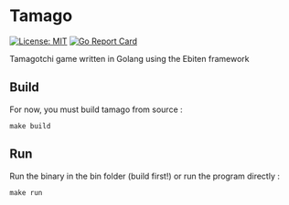 # Tamago

 [![License: MIT](https://img.shields.io/badge/License-MIT-yellow.svg)](https://opensource.org/licenses/MIT) 
 [![Go Report Card](https://goreportcard.com/badge/github.com/S0obi/tamago)](https://goreportcard.com/report/github.com/S0obi/tamago)

Tamagotchi game written in Golang using the Ebiten framework

## Build

For now, you must build tamago from source :

```
make build
```

## Run

Run the binary in the bin folder (build first!) or run the program directly :

```
make run
```